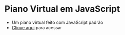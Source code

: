 # Piano Virtual em JavaScript
- Um piano virtual feito com JavaScript padrão
- [Clique aqui](https://balbii.github.io/piano-virtual-js/) para acessar
